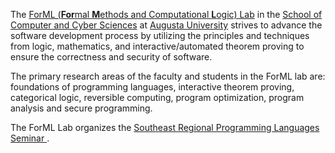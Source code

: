 The [ForML (**For**mal **M**ethods and Computational **L**ogic) Lab](https://the-au-forml-lab.github.io/) in
the [School of Computer and Cyber
Sciences](https://www.augusta.edu/ccs/) at [Augusta
University](https://www.augusta.edu/) strives to advance the software
development process by utilizing the principles and techniques from
logic, mathematics, and interactive/automated theorem proving to
ensure the correctness and security of software.

The primary research areas of the faculty and students in the ForML
lab are: foundations of programming languages, interactive theorem
proving, categorical logic, reversible computing, program optimization, 
program analysis and secure programming.

The ForML Lab organizes the [Southeast Regional Programming Languages Seminar
](https://the-au-forml-lab.github.io/SERPL/).
